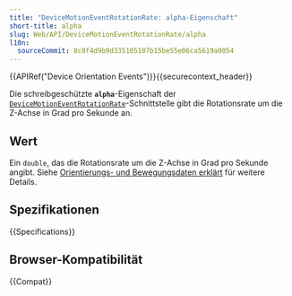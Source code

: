 ```yaml
---
title: "DeviceMotionEventRotationRate: alpha-Eigenschaft"
short-title: alpha
slug: Web/API/DeviceMotionEventRotationRate/alpha
l10n:
  sourceCommit: 8c0f4d9b9d335105107b15be55e06ca5619a0054
---
```


{{APIRef("Device Orientation Events")}}{{securecontext_header}}

Die schreibgeschützte **`alpha`**-Eigenschaft der [`DeviceMotionEventRotationRate`](/de/docs/Web/API/DeviceMotionEventRotationRate)-Schnittstelle gibt die Rotationsrate um die Z-Achse in Grad pro Sekunde an.

## Wert

Ein `double`, das die Rotationsrate um die Z-Achse in Grad pro Sekunde angibt.
Siehe [Orientierungs- und Bewegungsdaten erklärt](/de/docs/Web/API/Device_orientation_events/Orientation_and_motion_data_explained) für weitere Details.

## Spezifikationen

{{Specifications}}

## Browser-Kompatibilität

{{Compat}}
